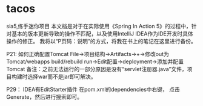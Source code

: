 # tacos
sia5,练手迷你项目
本文档是对于在实际使用《Spring In Action 5》的过程中，针对基本的版本更新导致的操作不匹配，以及使用IntelliJ IDEA作为IDE开发时具体操作的修正。
我将以“P页码：说明”的方式，将我在书上的笔记在这里进行备份。

P21:
如何正确配置Tomcat
File->项目结构->Artifacts->+->修改out为Tomcat/webapps
build/rebuild
run->Edit配置->deployment->添加并配置Tomcat
备注：之前无法运行的一部分原因是没有“servlet注册器.java”文件，项目构建时选择war而不是jar即可解决。

P29：
IDEA有EditStarter插件
在pom.xml的dependencies中右键，
点击Generate，然后进行搜索即可。
